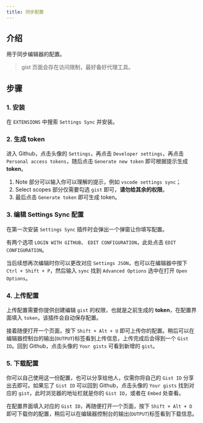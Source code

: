```yaml
---
title: 同步配置
---
```


## 介绍

用于同步编辑器的配置。

> gist 页面会存在访问限制，最好备好代理工具。

## 步骤

### 1. 安装

在 `EXTENSIONS` 中搜索 `Settings Sync` 并安装。

### 2. 生成 token

进入 Github，点击头像的 `Settings`，再点击 `Developer settings`，再点击 `Personal access tokens`，随后点击 `Generate new token` 即可根据提示生成 **token**。

1. Note 部分可以输入你可以理解的提示，例如 `vscode settings sync`；
2. Select scopes 部分仅需要勾选 `gist` 即可，**请勿给其余的权限**。
3. 最后点击 `Generate token` 即可生成 token。

### 3. 编辑 Settings Sync 配置

在第一次安装 `Settings Sync` 插件时会弹出一个弹窗让你填写配置。

有两个选项 `LOGIN WITH GITHUB`、 `EDIT CONFIGURATION`，此处点击  `EDIT CONFIGURATION`。

当后续想再次编辑时你可以更改对应 `Settings JSON`，也可以在编辑器中按下 `Ctrl + Shift + P`，然后输入 `sync` 找到 `Advanced Options` 选中在打开 `Open Options`。

### 4. 上传配置

上传配置需要你提供创建编辑 `gist` 的权限，也就是之前生成的 **token**，在配置界面填入 `token`，该插件会自动保存配置。

接着随便打开一个页面，按下 `Shift + Alt + U` 即可上传你的配置。稍后可以在编辑器控制台的输出(`OUTPUT`)标签看到上传信息，上传完成后会得到一个 `Gist ID`。回到 Github，点击头像的 `Your gists` 可看到新增的 `gist`。

### 5. 下载配置

你可以自己使用这一份配置，也可以分享给他人，仅需你将自己的 `Gist ID`  分享出去即可。如果忘了 `Gist ID` 可以回到 Github，点击头像的 `Your gists` 找到对应的 `gist`，此时浏览器的地址栏就是你的 `Gist ID`，或者在 `Embed` 处查看。

在配置界面填入对应的 `Gist ID`，再随便打开一个页面，按下 `Shift + Alt + D` 即可下载你的配置，稍后可以在编辑器控制台的输出(`OUTPUT`)标签看到下载信息。